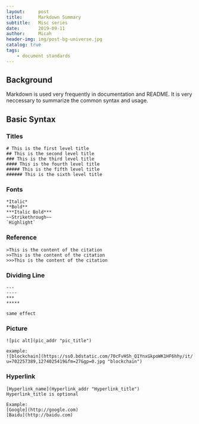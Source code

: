 ```yaml
---
layout:     post
title:      Markdown Summary
subtitle:   Misc series
date:       2019-09-11
author:     Micah
header-img: img/post-bg-universe.jpg
catalog: true
tags:
    - document standards
---
```


## Background

Markdown is used very frequently in documentation and README. It is very neccessary to summarize the common syntax and usage.


## Basic Syntax


### Titles

```
# This is the first level title
## This is the second level title
### This is the third level title
#### This is the fourth level title
##### This is the fifth level title
###### This is the sixth level title
```

### Fonts

```
*Italic*
**Bold**
***Italic Bold***
~~Strikethrough~~
`Highlight`
```

### Reference

```
>This is the content of the citation
>>This is the content of the citation
>>>This is the content of the citation
```

### Dividing Line

```
---
----
***
*****

same effect

```

### Picture

```
![pic alt](pic_addr "pic_title")

example:
![blockchain](https://ss0.bdstatic.com/70cFvHSh_Q1YnxGkpoWK1HF6hhy/it/
u=702257389,1274025419&fm=27&gp=0.jpg "blockchain")
```

### Hyperlink

```
[Hyperlink_name](Hyperlink_addr "Hyperlink_title")
Hyperlink_title is optional

Example:
[Google](http://google.com)
[Baidu](http://baidu.com)
```



